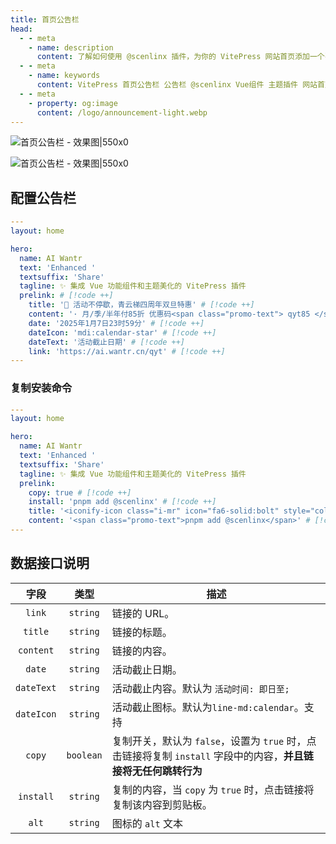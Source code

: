 ```yaml
---
title: 首页公告栏
head:
  - - meta
    - name: description
      content: 了解如何使用 @scenlinx 插件，为你的 VitePress 网站首页添加一个引人注目的公告栏组件。轻松配置和展示活动信息、重要通知或快速安装命令，有效提升首页互动性和信息传递效率。
  - - meta
    - name: keywords
      content: VitePress 首页公告栏 公告栏 @scenlinx Vue组件 主题插件 网站首页 通知栏 活动推广 快速安装 VitePress插件 首页定制
  - - meta
    - property: og:image
      content: /logo/announcement-light.webp
---
```


![首页公告栏 - 效果图|550x0](/logo/announcement-light.webp#light '首页公告栏 - 效果图')

![首页公告栏 - 效果图|550x0](/logo/announcement-dark.webp#dark '首页公告栏 - 效果图')

## 配置公告栏

```yaml [.vitepress/index.md]
---
layout: home

hero:
  name: AI Wantr
  text: 'Enhanced '
  textsuffix: 'Share'
  tagline: ✨ 集成 Vue 功能组件和主题美化的 VitePress 插件
  prelink: # [!code ++]
    title: '🎉 活动不停歇，青云梯四周年双旦特惠' # [!code ++]
    content: '· 月/季/半年付85折 优惠码<span class="promo-text"> qyt85 </span></br>· 年付以及年付以上8折 优惠码<span class="promo-text"> qyt80</span></br>· 年付8折/2年付7折/3年付6折 配合优惠码折上折，最高可达<span class="promo-text"> 48 </span>折' # [!code ++]
    date: '2025年1月7日23时59分' # [!code ++]
    dateIcon: 'mdi:calendar-star' # [!code ++]
    dateText: '活动截止日期' # [!code ++]
    link: 'https://ai.wantr.cn/qyt' # [!code ++]
---
```

### 复制安装命令

```yaml [.vitepress/index.md]
---
layout: home

hero:
  name: AI Wantr
  text: 'Enhanced '
  textsuffix: 'Share'
  tagline: ✨ 集成 Vue 功能组件和主题美化的 VitePress 插件
  prelink:
    copy: true # [!code ++]
    install: 'pnpm add @scenlinx' # [!code ++]
    title: '<iconify-icon class="i-mr" icon="fa6-solid:bolt" style="color:#63E6BE"></iconify-icon> 快速开始' # [!code ++]
    content: '<span class="promo-text">pnpm add @scenlinx</span>' # [!code ++]
---
```

## 数据接口说明

|    字段    |   类型    | 描述                                                                                                                                                                                                                                                            |
| :--------: | :-------: | --------------------------------------------------------------------------------------------------------------------------------------------------------------------------------------------------------------------------------------------------------------- |
|   `link`   | `string`  | <Badge text="可选" /> 链接的 URL。                                                                                                                                                                                                                              |
|  `title`   | `string`  | 链接的标题。                                                                                                                                                                                                                                                    |
| `content`  | `string`  | <Badge text="可选" /> 链接的内容。                                                                                                                                                                                                                              |
|   `date`   | `string`  | <Badge text="可选" /> 活动截止日期。                                                                                                                                                                                                                            |
| `dateText` | `string`  | <Badge text="可选" /> 活动截止内容。默认为 `活动时间: 即日至;`                                                                                                                                                                                                  |
| `dateIcon` | `string`  | <Badge text="可选" /> 活动截止图标。默认为`line-md:calendar`<iconify-icon icon="line-md:calendar" ></iconify-icon>。支持<Pill name="iconify 图标" link="https://icon-sets.iconify.design/" icon="line-md:iconify2-static" color="#1769AA" alt="iconify icon" /> |
|   `copy`   | `boolean` | <Badge text="可选" /> 复制开关，默认为 `false`，设置为 `true` 时，点击链接将复制 `install` 字段中的内容，**并且链接将无任何跳转行为**                                                                                                                           |
| `install`  | `string`  | <Badge text="可选" /> 复制的内容，当 `copy` 为 `true` 时，点击链接将复制该内容到剪贴板。                                                                                                                                                                        |
|   `alt`    | `string`  | <Badge text="可选" /> 图标的 `alt` 文本                                                                                                                                                                                                                         |
